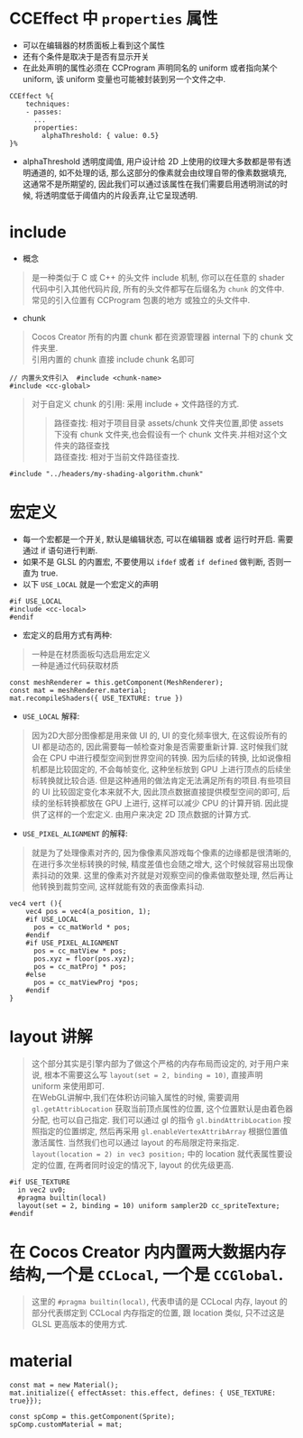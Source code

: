# CCEffect 中 `properties` 属性
* 可以在编辑器的材质面板上看到这个属性
* 还有个条件是取决于是否有显示开关
* 在此处声明的属性必须在 CCProgram 声明同名的 uniform 或者指向某个 uniform, 该 uniform 变量也可能被封装到另一个文件之中.  
```
CCEffect %{
    techniques:
    - passes:
      ...
      properties:
        alphaThreshold: { value: 0.5}
}%
```  
* alphaThreshold 透明度阈值, 用户设计给 2D 上使用的纹理大多数都是带有透明通道的, 如不处理的话, 那么这部分的像素就会由纹理自带的像素数据填充, 这通常不是所期望的, 因此我们可以通过该属性在我们需要启用透明测试的时候, 将透明度低于阈值内的片段丢弃,让它呈现透明.  

# include 
* 概念  
>是一种类似于 C 或 C++ 的头文件 include 机制, 你可以在任意的 shader 代码中引入其他代码片段, 所有的头文件都写在后缀名为 `chunk` 的文件中.  
>常见的引入位置有 CCProgram 包裹的地方 或独立的头文件中.  
* chunk 
> Cocos Creator 所有的内置 chunk 都在资源管理器 internal 下的 chunk 文件夹里.  
> 引用内置的 chunk 直接 include chunk 名即可  
```
// 内置头文件引入  #include <chunk-name>
#include <cc-global>
```  
> 对于自定义 chunk 的引用: 采用 include + 文件路径的方式.  
>> 路径查找: 相对于项目目录 assets/chunk 文件夹位置,即使 assets 下没有 chunk 文件夹,也会假设有一个 chunk 文件夹.并相对这个文件夹的路径查找  
>> 路径查找: 相对于当前文件路径查找.
```
#include "../headers/my-shading-algorithm.chunk"
```  

# 宏定义  
* 每一个宏都是一个开关, 默认是编辑状态, 可以在编辑器 或者 运行时开启. 需要通过 if 语句进行判断.  
* 如果不是 GLSL 的内置宏, 不要使用以 `ifdef` 或者 `if defined` 做判断, 否则一直为 true.  
* 以下 `USE_LOCAL` 就是一个宏定义的声明
``` 
#if USE_LOCAL
#include <cc-local>
#endif  

```  
* 宏定义的启用方式有两种:  
> 一种是在材质面板勾选启用宏定义  
> 一种是通过代码获取材质  
```
const meshRenderer = this.getComponent(MeshRenderer);
const mat = meshRenderer.material; 
mat.recompileShaders({ USE_TEXTURE: true })
```  
* `USE_LOCAL` 解释:
> 因为2D大部分图像都是用来做 UI 的, UI 的变化频率很大, 在这假设所有的 UI 都是动态的, 因此需要每一帧检查对象是否需要重新计算. 这时候我们就会在 CPU 中进行模型空间到世界空间的转换.
> 因为后续的转换, 比如说像相机都是比较固定的,  不会每帧变化, 这种坐标放到 GPU 上进行顶点的后续坐标转换就比较合适. 
> 但是这种通用的做法肯定无法满足所有的项目.有些项目的 UI 比较固定变化本来就不大, 因此顶点数据直接提供模型空间的即可, 后续的坐标转换都放在 GPU 上进行, 这样可以减少 CPU 的计算开销.
> 因此提供了这样的一个宏定义. 由用户来决定 2D 顶点数据的计算方式.   
* `USE_PIXEL_ALIGNMENT` 的解释:  
> 就是为了处理像素对齐的, 因为像像素风游戏每个像素的边缘都是很清晰的, 在进行多次坐标转换的时候, 精度差值也会随之增大, 这个时候就容易出现像素抖动的效果.
> 这里的像素对齐就是对观察空间的像素做取整处理, 然后再让他转换到裁剪空间, 这样就能有效的表面像素抖动. 
```
vec4 vert (){
    vec4 pos = vec4(a_position, 1);
    #if USE_LOCAL
      pos = cc_matWorld * pos;
    #endif
    #if USE_PIXEL_ALIGNMENT
      pos = cc_matView * pos;
      pos.xyz = floor(pos.xyz);
      pos = cc_matProj * pos;
    #else
      pos = cc_matViewProj *pos;
    #endif 
}
```  

# layout 讲解  
> 这个部分其实是引擎内部为了做这个严格的内存布局而设定的, 对于用户来说, 根本不需要这么写 `layout(set = 2, binding = 10)`, 直接声明 uniform 来使用即可.  
> 在WebGL讲解中,我们在体积访问输入属性的时候, 需要调用 `gl.getAttribLocation` 获取当前顶点属性的位置, 这个位置默认是由着色器分配, 也可以自己指定. 我们可以通过 gl 的指令 `gl.bindAttribLocation` 按照指定的位置绑定, 然后再采用 `gl.enableVertexAttribArray` 根据位置值激活属性. 
> 当然我们也可以通过 layout 的布局限定符来指定. `layout(location = 2) in vec3 position;` 中的 location 就代表属性要设定的位置, 在两者同时设定的情况下, layout 的优先级更高.
```
#if USE_TEXTURE
  in vec2 uv0;
  #pragma builtin(local)
  layout(set = 2, binding = 10) uniform sampler2D cc_spriteTexture;
#endif
```  

# 在 Cocos Creator 内内置两大数据内存结构,一个是 `CCLocal`, 一个是 `CCGlobal`. 
> 这里的 `#pragma builtin(local)`, 代表申请的是 CCLocal 内存,  layout 的部分代表绑定到 CCLocal 内存指定的位置, 跟 location 类似, 只不过这是 GLSL 更高版本的使用方式. 


# material
```
const mat = new Material();
mat.initialize({ effectAsset: this.effect, defines: { USE_TEXTURE: true}});

const spComp = this.getComponent(Sprite);
spComp.customMaterial = mat;

```


